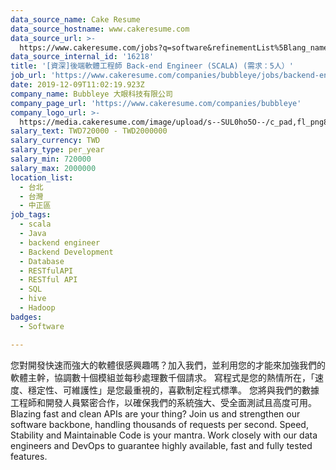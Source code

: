 ```yaml
---
data_source_name: Cake Resume
data_source_hostname: www.cakeresume.com
data_source_url: >-
  https://www.cakeresume.com/jobs?q=software&refinementList%5Blang_name%5D%5B0%5D=English&refinementList%5Bsalary_type%5D=per_year&range%5Bsalary_range%5D%5Bmin%5D=1000000&page=2
data_source_internal_id: '16218'
title: '[資深]後端軟體工程師 Back-end Engineer (SCALA) (需求：5人）'
job_url: 'https://www.cakeresume.com/companies/bubbleye/jobs/backend-engineer-f03f7a'
date: 2019-12-09T11:02:19.923Z
company_name: Bubbleye 大眼科技有限公司
company_page_url: 'https://www.cakeresume.com/companies/bubbleye'
company_logo_url: >-
  https://media.cakeresume.com/image/upload/s--SUL0ho5O--/c_pad,fl_png8,h_200,w_200/v1575888625/sadk1fsg2krgo6zlglid.png
salary_text: TWD720000 - TWD2000000
salary_currency: TWD
salary_type: per_year
salary_min: 720000
salary_max: 2000000
location_list:
  - 台北
  - 台灣
  - 中正區
job_tags:
  - scala
  - Java
  - backend engineer
  - Backend Development
  - Database
  - RESTfulAPI
  - RESTful API
  - SQL
  - hive
  - Hadoop
badges:
  - Software

---
```


您對開發快速而強大的軟體很感興趣嗎？加入我們，並利用您的才能來加強我們的軟體主幹，協調數十個模組並每秒處理數千個請求。 寫程式是您的熱情所在，「速度、穩定性、可維護性」是您最重視的，喜歡制定程式標準。 您將與我們的數據工程師和開發人員緊密合作，以確保我們的系統強大、受全面測試且高度可用。 Blazing fast and clean APIs are your thing? Join us and strengthen our software backbone, handling thousands of requests per second. Speed, Stability and Maintainable Code is your mantra. Work closely with our data engineers and DevOps to guarantee highly available, fast and fully tested features.